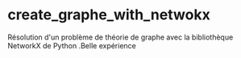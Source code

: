# create_graphe_with_netwokx
Résolution d'un problème de théorie de graphe avec la bibliothèque NetworkX de Python .Belle expérience

